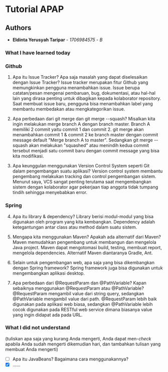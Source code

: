 # Tutorial APAP
## Authors
* **Eldinta Yerusyah Taripar** - *1706984575* - *B*

### What I have learned today
### Github
1. Apa itu Issue Tracker? Apa saja masalah yang dapat diselesaikan dengan Issue Tracker?
Issue tracker merupakan fitur Github yang memungkinkan pengguna menambahkan issue. Issue berupa catatan/pesan mengenai pembaruan, bug, dokumentasi, atau hal-hal lain yang dirasa penting untuk dibagikan kepada kolaborator repository. Saat membuat issue baru, pengguna bisa menambahkan label yang membantu membedakan atau mengkategorikan issue.

2. Apa perbedaan dari git merge dan git merge --squash?
Misalkan kita ingin melakukan merge branch A dengan branch master. Branch A memiliki 2 commit yaitu commit 1 dan commit 2. git merge akan menambahkan commit 1 & commit 2 ke branch master dengan commit message default "Merge branch A to master". Sedangkan git merge --squash akan  melakukan "squashed" atau menindih kedua commit tersebut menjadi satu commit baru dengan commit message yang bisa kita modifikasi.

3. Apa keunggulan menggunakan Version Control System seperti Git dalam pengembangan suatu
aplikasi?
Version control system membantu pengembang melakukan tracking dan control pengembangan sistem. Menurut saya, VCS sangat penting terutama saat mengembangkan sistem dengan kolaborator agar pekerjaan tiap anggota tidak tumpang tindih sehingga menyebabkan error.

### Spring
4. Apa itu library & dependency?
Library berisi modul-modul yang bisa digunakan oleh program yang kita kembangkan. Dependency adalah ketegantungan antar class atau method dalam suatu sistem.

5. Mengapa kita menggunakan Maven? Apakah ada alternatif dari Maven?
Maven memudahkan pengembang untuk membangun dan mengelola Java project. Maven dapat mengotomasi build, testing, membuat report, mengelola dependencies. Alternatif Maven diantaranya Gradle, Ant.

6. Selain untuk pengembangan web, apa saja yang bisa dikembangkan dengan Spring framework?
Spring framework juga bisa digunakan untuk mengembangkan aplikasi desktop.

7. Apa perbedaan dari @RequestParam dan @PathVariable? Kapan sebaiknya menggunakan
@RequestParam atau @PathVariable?
@RequestParam mengambil value dari string query, sedangkan @PathVariable mengambil value dari path. @RequestParam lebih baik digunakan pada aplikasi web biasa, sedangkan @PathVariable lebih cocok digunakan pada RESTful web service dimana biasanya value yang ingin didapat ada pada URL.

### What I did not understand
(tuliskan apa saja yang kurang Anda mengerti, Anda dapat men-_check_ apabila Anda sudah mengerti
dikemudian hari, dan tambahkan tulisan yang membuat Anda mengerti)
- [ ] Apa itu JavaBeans? Bagaimana cara menggunakannya?
- [x] ......